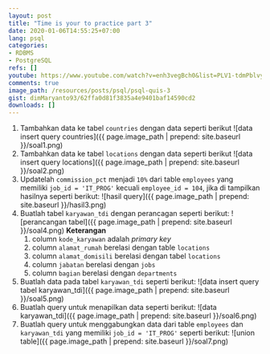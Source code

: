 ```yaml
---
layout: post
title: "Time is your to practice part 3"
date: 2020-01-06T14:55:25+07:00
lang: psql
categories:
- RDBMS
- PostgreSQL
refs: []
youtube: https://www.youtube.com/watch?v=enh3vegBch0&list=PLV1-tdmPblvypZXSk2GC932nludT345xk&index=29
comments: true
image_path: /resources/posts/psql/psql-quis-3
gist: dimMaryanto93/62ffa0d81f3835a4e9401baf14590cd2
downloads: []
---
```


1. Tambahkan data ke tabel `countries` dengan data seperti berikut
![data insert query countries]({{ page.image_path | prepend: site.baseurl }}/soal1.png)
2. Tambahkan data ke tabel `locations` dengan data seperti berikut
![data insert query locations]({{ page.image_path | prepend: site.baseurl }}/soal2.png)
3. Updatelah `commission_pct` menjadi `10%` dari table `employees` yang memiliki `job_id = 'IT_PROG'` kecuali `employee_id = 104`, jika di tampilkan hasilnya seperti berikut:
![hasil query]({{ page.image_path | prepend: site.baseurl }}/hasil3.png)
4. Buatlah tabel `karyawan_tdi` dengan perancagan seperti berikut:
![perancangan tabel]({{ page.image_path | prepend: site.baseurl }}/soal4.png)
**Keterangan**
    1. column `kode_karyawan` adalah _primary key_
    2. column `alamat_rumah` berelasi dengan table `locations`
    3. column `alamat_domisili` berelasi dengan tabel `locations`
    4. column `jabatan` berelasi dengan `jobs`
    5. column `bagian` berelasi dengan `departments`
5. Buatlah data pada tabel `karyawan_tdi` seperti berikut:
![data insert query tabel karyawan_tdi]({{ page.image_path | prepend: site.baseurl }}/soal5.png)
6. Buatlah query untuk menapilkan data seperti berikut:
![data karyawan_tdi]({{ page.image_path | prepend: site.baseurl }}/soal6.png)
7. Buatlah query untuk menggabungkan data dari table `employees` dan `karyawan_tdi` yang memiliki `job_id = 'IT_PROG'` seperti berikut:
![union table]({{ page.image_path | prepend: site.baseurl }}/soal7.png)
